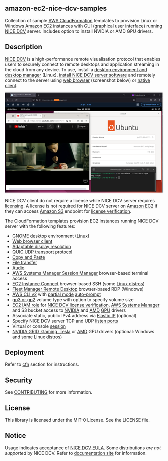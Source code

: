 ## amazon-ec2-nice-dcv-samples 
Collection of sample [AWS CloudFormation](https://aws.amazon.com/cloudformation/) templates to provision Linux or Windows [Amazon EC2](https://aws.amazon.com/ec2/) instances with GUI (graphical user interface) running [NICE DCV](https://aws.amazon.com/hpc/dcv/) server. Includes option to install NVIDIA or AMD GPU drivers. 

## Description
[NICE DCV](https://aws.amazon.com/hpc/dcv/) is a high-performance remote visualisation protocol that enables users to securely connect to remote desktops and application streaming in the cloud from any device. To use, install a [desktop environment and desktop manager](https://docs.aws.amazon.com/dcv/latest/adminguide/setting-up-installing-linux-prereq.html#linux-prereq-gui) (Linux), [install NICE DCV server software](https://docs.aws.amazon.com/dcv/latest/adminguide/setting-up-installing.html) and remotely connect to the server using [web browser](https://docs.aws.amazon.com/dcv/latest/userguide/client-web.html) (screenshot below) or [native client](https://www.nice-dcv.com/latest.html). 

<img alternate="NICE DCV web browser client" src="images/nice-dcv-Ubuntu.png">


NICE DCV client do not require a license while NICE DCV server requires [licensing](https://docs.aws.amazon.com/dcv/latest/adminguide/setting-up-license.html). A license is not required for NICE DCV server on [Amazon EC2](https://aws.amazon.com/ec2/) if they can access [Amazon S3](https://aws.amazon.com/s3/) endpoint for [license verification](https://docs.aws.amazon.com/dcv/latest/adminguide/setting-up-license.html#setting-up-license-ec2).


The CloudFormation templates provision EC2 instances running NICE DCV server with the following features:
- [GNOME](https://www.gnome.org/) desktop environment (Linux)
- [Web browser client](https://docs.aws.amazon.com/dcv/latest/userguide/client-web.html) 
- [Adaptable display resolution](https://docs.aws.amazon.com/dcv/latest/userguide/changing-resolution.html)
- [QUIC UDP transport protocol](https://docs.aws.amazon.com/dcv/latest/adminguide/enable-quic.html)
- [Copy and Paste](https://docs.aws.amazon.com/dcv/latest/userguide/using-copy-paste.html#using-copy-paste-browser)
- [File transfer](https://docs.aws.amazon.com/dcv/latest/userguide/using-transfer-web.html)
- [Audio](https://docs.aws.amazon.com/dcv/latest/adminguide/manage-audio.html)
- [AWS Systems Manager Session Manager](https://docs.aws.amazon.com/systems-manager/latest/userguide/session-manager.html) browser-based terminal access
- [EC2 Instance Connect](https://docs.aws.amazon.com/AWSEC2/latest/UserGuide/connect-linux-inst-eic.html) browser-based SSH (some [Linux distros](https://docs.aws.amazon.com/AWSEC2/latest/UserGuide/ec2-instance-connect-set-up.html))
- [Fleet Manager Remote Desktop](https://docs.aws.amazon.com/systems-manager/latest/userguide/fleet-rdp.html) browser-based RDP (Windows)
- [AWS CLI v2](https://aws.amazon.com/blogs/developer/aws-cli-v2-is-now-generally-available/) with [partial mode](https://docs.aws.amazon.com/cli/latest/userguide/cli-usage-parameters-prompting.html#cli-usage-auto-prompt-modes) [auto-prompt](https://docs.aws.amazon.com/cli/latest/userguide/cli-usage-parameters-prompting.html) 
- [gp3 or gp2](https://aws.amazon.com/ebs/general-purpose/) volume type with option to specify volume size
- [EC2 IAM role](https://docs.aws.amazon.com/AWSEC2/latest/UserGuide/iam-roles-for-amazon-ec2.html) for [NICE DCV license verification](https://docs.aws.amazon.com/dcv/latest/adminguide/setting-up-license.html#setting-up-license-ec2), [AWS Systems Manager](https://docs.aws.amazon.com/systems-manager/latest/userguide/setup-instance-permissions.html) and S3 bucket access to [NVIDIA](https://docs.aws.amazon.com/AWSEC2/latest/UserGuide/install-nvidia-driver.html) and [AMD](https://docs.aws.amazon.com/AWSEC2/latest/UserGuide/install-amd-driver.html) [GPU](https://docs.aws.amazon.com/AWSEC2/latest/UserGuide/accelerated-computing-instances.html#gpu-instances) drivers 
- Associate static, public IPv4 address via [Elastic IP](https://docs.aws.amazon.com/vpc/latest/userguide/vpc-eips.html) (optional)
- Specify NICE DCV server TCP and UDP [listen ports](https://docs.aws.amazon.com/dcv/latest/adminguide/manage-port-addr.html) 
- Virtual or console [session](https://docs.aws.amazon.com/dcv/latest/adminguide/managing-sessions.html#managing-sessions-intro)
- [NVIDIA GRID, Gaming, Tesla](https://docs.aws.amazon.com/AWSEC2/latest/UserGuide/install-nvidia-driver.html#nvidia-driver-types) or [AMD](https://docs.aws.amazon.com/AWSEC2/latest/WindowsGuide/install-amd-driver.html) GPU drivers (optional: Windows and some Linux distros)


## Deployment
Refer to [cfn](cfn) section for instructions.

## Security

See [CONTRIBUTING](CONTRIBUTING.md#security-issue-notifications) for more information.

## License

This library is licensed under the MIT-0 License. See the LICENSE file.

## Notice
Usage indicates acceptance of [NICE DCV EULA](https://www.nice-dcv.com/eula.html). Some distributions *are not supported* by NICE DCV.  Refer to [documentation site](https://docs.aws.amazon.com/dcv/latest/adminguide/servers.html#requirements) for information.

